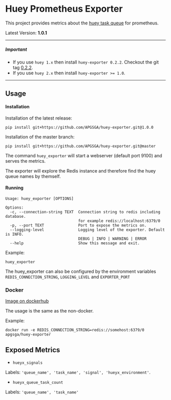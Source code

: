# Huey Prometheus Exporter
This project provides metrics about the [huey task queue](https://github.com/coleifer/huey) for prometheus.

Latest Version: **1.0.1**


---
##### Important

- If you use `huey 1.x` then install `huey-exporter 0.2.2`. Checkout the git tag [0.2.2](https://github.com/APGSGA/huey-exporter/tree/0.2.2).
- If you use `huey 2.x` then install `huey-exporter >= 1.0`.

---

## Usage

#### Installation
Installation of the latest release:
```
pip install git+https://github.com/APGSGA/huey-exporter.git@1.0.0
```
Installation of the master branch:
```
pip install git+https://github.com/APGSGA/huey-exporter.git@master
```

The command `huey_exporter` will start a webserver (default port 9100) and serves the metrics.

The exporter will explore the Redis instance and therefore find the huey queue names by themself.  

#### Running
```
Usage: huey_exporter [OPTIONS]

Options:
  -c, --connection-string TEXT  Connection string to redis including database.
                                for example redis://localhost:6379/0
  -p, --port TEXT               Port to expose the metrics on.
  --logging-level               Logging level of the exporter. Default is INFO.
                                DEBUG | INFO | WARNING | ERROR
  --help                        Show this message and exit.

```

Example:
```
huey_exporter
```
The huey_exporter can also be configured by the environment variables `REDIS_CONNECTION_STRING`, `LOGGING_LEVEL` and `EXPORTER_PORT`
### Docker
[Image on dockerhub](https://hub.docker.com/r/apgsga/huey-exporter/)

The usage is the same as the non-docker.

Example:
```
docker run -e REDIS_CONNECTION_STRING=redis://somehost:6379/0 apgsga/huey-exporter
```

## Exposed Metrics
- `hueyx_signals`

Labels: `'queue_name', 'task_name', 'signal', 'hueyx_environment'`.

- `hueyx_queue_task_count`

Labels: `'queue_name', 'task_name'`
```

